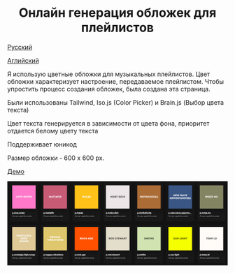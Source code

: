 <h1 align="center">
  Онлайн генерация обложек для плейлистов
</h1>

[Русский](readme_ru.md)

[Аглийский](readme.md)

Я использую цветные обложки для музыкальных плейлистов. Цвет обложки характеризует настроение, передаваемое плейлистом. Чтобы упростить процесс создания обложек, была создана эта страница.

Были использованы Tailwind, Iso.js (Color Picker) и Brain.js (Выбор цвета текста)

Цвет текста генерируется в зависимости от цвета фона, приоритет отдается белому цвету текста

Поддерживает юникод

Размер обложки - 600 x 600 px.

[Демо](https://smolyakov.dev/playlists-generator/)

![Результат](image.png)
